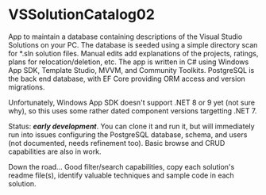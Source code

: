 # VSSolutionCatalog02

App to maintain a database containing descriptions of the Visual Studio Solutions on your PC.
The database is seeded using a simple directory scan for \*.sln solution files.  Manual edits
add explanations of the projects, ratings, plans for relocation/deletion, etc.  The app is
written in C# using Windows App SDK, Template Studio, MVVM, and Community Toolkits.
PostgreSQL is the back end database, with EF Core providing ORM access and version migrations.

Unfortunately, Windows App SDK doesn't support .NET 8 or 9 yet (not sure why), so this uses
some rather dated component versions targetting .NET 7.

Status: ***early development***. You can clone it and run it, but will immediately run into issues
configuring the PostgreSQL database, schema, and users (not documented, needs refinement too). 
Basic browse and CRUD capabilities are also in work.

Down the road...  Good filter/search capabilities, copy each solution's readme file(s), 
identify valuable techniques and sample code in each solution.